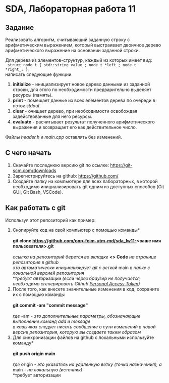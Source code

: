 # SDA, Лабораторная работа 11
## Задание ##
Pеализовать алгоритм, считывающий заданную строку с арифметическим выражением, который выстраивает двоичное дерево арифметического выражение на основании заданной строки.

Для дерева из элементов-структур, каждый из которых имеет вид:
<br><code>
struct node_t
{
    std::string value_;
    node_t *left_;
    node_t *right_;
};
</code><br> написать следующие функции.

1. **initialize** - инициализирует новое дерево данными из заданной строки, для этого по необходимости предварительно выделяет ресурсы (память).
2. **print** - помещает данные из всех элементов дерева по очереди в поток *stdout*.
3. **clear** - очищает дерево, при необходимости освобождая задействованные для него ресурсы.
4. **evaluate** - расчитывает результат полученного арифметического выражения и возвращает его как действительное число.

Файлы _header.h_ и _main.cpp_ оставлять без изменений.

## С чего начать
1. Скачайте последнюю версию git по ссылке: https://git-scm.com/downloads
2. Зарегистрируйтесь на github: https://github.com/
3. Создайте папку на компьютере для всех лабораторных, в которой необходимо инициализировать git одним из доступных способов (Git GUI, Git Bash, VSCode).

## Как работать с git
Используя этот репозиторий как пример:
1. Скопируйте код на свой компьютер с помощью команды*<br><br>
**git clone https://github.com/oop-fcim-utm-md/sda_lw11-<ваше имя пользователя>.git**<br><br>
*ссылка на репозиторий берется во вкладке* **<> Code** *на странице репозитория в github*<br>
*это автоматически инициализирует git с веткой* main *в папке с локальной версией репозитория*<br>
**требует авторизации (если через браузер не получается, необходимо сгенерировать Github [Personal Access Token](https://docs.github.com/en/authentication/keeping-your-account-and-data-secure/creating-a-personal-access-token))*
2. После того, как внесете значительные изменения в код, cохраните их с помощью команды<br><br>
**git commit -am "commit message"**<br><br>
*где* -am - *это дополнительные параметры, обозначающие выполнение команд add и message*<br>
*в кавычках следует писать сообщение о сути изменений в новой версии репозитория, которую вы создаете таким образом*
3. Для синхронизации файлов на github с локальными используйте команду*<br><br>
**git push origin main**<br><br>
*где* origin - *это указатель на удаленную ветку (точка назначения), а* main - *на локальную (источник)*<br>
*требует авторизации
